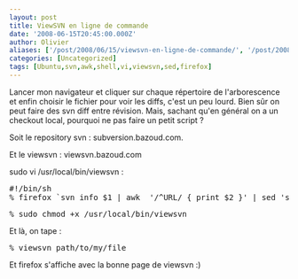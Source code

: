 ```yaml
---
layout: post
title: ViewSVN en ligne de commande
date: '2008-06-15T20:45:00.000Z'
author: Olivier
aliases: ['/post/2008/06/15/viewsvn-en-ligne-de-commande/', '/post/2008/06/15/viewsvn-en-ligne-de-commande/']
categories: [Uncategorized]
tags: [Ubuntu,svn,awk,shell,vi,viewsvn,sed,firefox]
---
```


<p>Lancer mon navigateur et cliquer sur chaque répertoire de l'arborescence et enfin choisir le fichier pour voir les diffs, c'est un peu lourd. Bien sûr on peut faire des svn diff entre révision. Mais, sachant qu'en général on a un checkout local, pourquoi ne pas faire un petit script ?</p> <p>Soit le repository svn : subversion.bazoud.com.</p> <p>Et le viewsvn : viewsvn.bazoud.com</p> <p>sudo vi /usr/local/bin/viewsvn :</p> 
<pre class="prettyprint lang-bsh">
#!/bin/sh 
% firefox `svn info $1 | awk  '/^URL/ { print $2 }' | sed 's/subversion.bazoud.com/viewsvn.bazoud.com\/viewvc/g'`
</pre>
<pre class="prettyprint lang-bsh">
% sudo chmod +x /usr/local/bin/viewsvn
</pre>
<p>Et là, on tape :</p> 
<pre class="prettyprint lang-bsh">
% viewsvn path/to/my/file
</pre>
<p>Et firefox s'affiche avec la bonne page de viewsvn :)</p>

